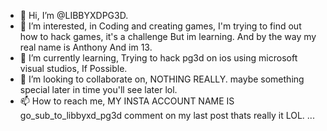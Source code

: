 - 👋 Hi, I’m @LIBBYXDPG3D.
- 👀 I’m interested, in Coding and creating games, I'm trying to find out how to hack games, it's a challenge But im learning. And by the way my real name is Anthony And im 13.
- 🌱 I’m currently learning, Trying to hack pg3d on ios using microsoft visual studios, If Possible.
- 💞️ I’m looking to collaborate on, NOTHING REALLY. maybe something special later in time you'll see later lol.
- 📫 How to reach me, MY INSTA ACCOUNT NAME IS go_sub_to_libbyxd_pg3d comment on my last post thats really it LOL. ...

<!---
LIBBYXDPG3D/LIBBYXDPG3D is a ✨ special ✨ repository because its `README.md` (NOTHING TO SEE HERE LOL) appears on your GitHub profile.
You can click the Preview to see my github.
--->  
